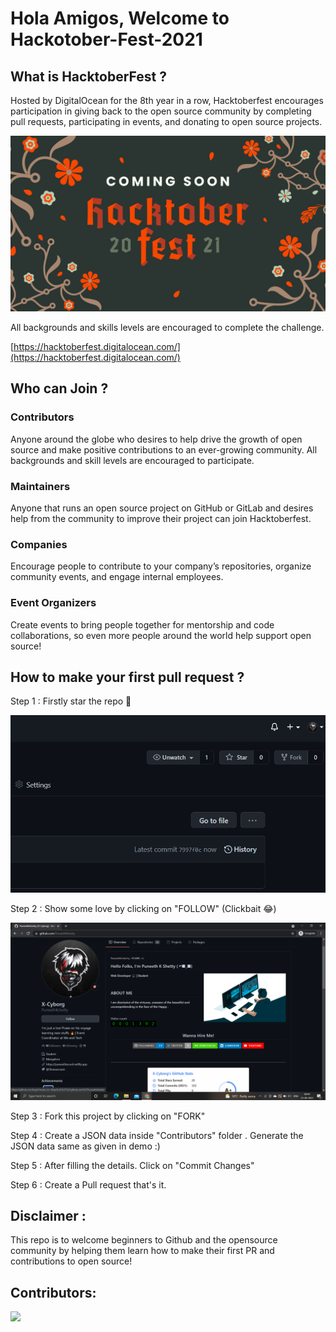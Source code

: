 # Hola Amigos, Welcome to Hackotober-Fest-2021

## What is HacktoberFest ?
Hosted by DigitalOcean for the 8th year in a row, Hacktoberfest encourages participation in giving back to the open source community by completing pull requests, participating in events, and donating to open source projects.

<img src="images/hacktoberfest.png"></img>

All backgrounds and skills levels are encouraged to complete the challenge.

[https://hacktoberfest.digitalocean.com/](https://hacktoberfest.digitalocean.com/)

## Who can Join ?

### Contributors
Anyone around the globe who desires to help drive the growth of open source and make positive contributions to an ever-growing community. All backgrounds and skill levels are encouraged to participate.

### Maintainers
Anyone that runs an open source project on GitHub or GitLab and desires help from the community to improve their project can join Hacktoberfest.

### Companies 
Encourage people to contribute to your company’s repositories, organize community events, and engage internal employees.

### Event Organizers
Create events to bring people together for mentorship and code collaborations, so even more people around the world help support open source!

## How to make your first pull request ?
Step 1 : Firstly star the repo 🌟

<img src="images/Screenshot (205).png"></img>

Step 2 : Show some love by clicking on "FOLLOW" (Clickbait 😂)

<img src="images/Screenshot (206).png"></img>

Step 3 : Fork this project by clicking on "FORK"

Step 4 : Create a JSON data inside "Contributors" folder . Generate the JSON data same as given in demo :)

Step 5 : After filling the details. Click on "Commit Changes"

Step 6 : Create a Pull request that's it.

## Disclaimer : 
This repo is to welcome beginners to Github and the opensource community by helping them learn how to make their first PR and contributions to open source!

## Contributors:
<a href="https://github.com/PuneethKShetty/Hackotober-Fest-2021/graphs/contributors">
  <img src="https://contributors-img.web.app/image?repo=PuneethKShetty/Hackotober-Fest-2021" />
</a>
